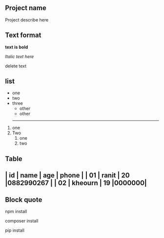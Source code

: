 ## Project name
Project describe here

## Text format

**text is bold**

*Italic text here*

 delete text

## list 
- one
- two 
- three
   - other
   - other
   ----
1. one
2. Two
   1. one
   2. two    

## Table
| id | name | age | phone |
| 01 | ranit | 20 |0882990267 |
| 02 | kheourn | 19 |0000000| 
------

## Block quote
 npm install 

 composer install

 pip install 
